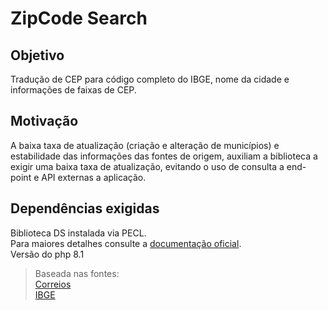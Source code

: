 # ZipCode Search

## Objetivo
Tradução de CEP para código completo do IBGE, nome da cidade e informações de faixas de CEP.  

## Motivação
A baixa taxa de atualização (criação e alteração de municípios) e estabilidade das informações das fontes de origem, auxiliam a biblioteca a exigir uma baixa taxa de atualização, evitando o uso de consulta a end-point e API externas a aplicação.  

## Dependências exigidas
Biblioteca DS instalada via PECL.  
Para maiores detalhes consulte a [documentação oficial](https://www.php.net/manual/en/book.ds.php).   
Versão do php 8.1  


> Baseada nas fontes:  
> [Correios](https://buscacepinter.correios.com.br/app/faixa_cep_uf_localidade/index.php)  
> [IBGE](https://www.ibge.gov.br/explica/codigos-dos-municipios.php)  

